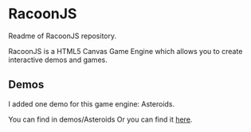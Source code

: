 # RacoonJS #

Readme of RacoonJS repository.

RacoonJS is a HTML5 Canvas Game Engine which allows you to create interactive
demos and games.

## Demos

I added one demo for this game engine: Asteroids.

You can find in demos/Asteroids
Or you can find it [here](volter9.github.io/RacoonJS/demos/Asteroids/index.html "link to asteroids demo").
